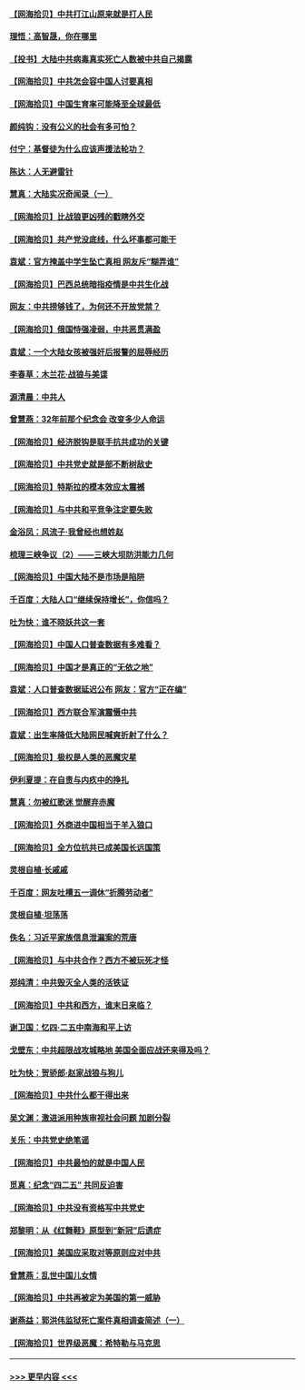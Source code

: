 #### [【网海拾贝】中共打江山原来就是打人民](../pages/nsc993/n12954345.md?t=05181201) 
#### [理悟：高智晟，你在哪里](../pages/nsc993/n12953115.md?t=05181201) 
#### [【投书】大陆中共病毒真实死亡人数被中共自己揭露](../pages/nsc993/n12953050.md?t=05181201) 
#### [【网海拾贝】中共怎会容中国人讨要真相](../pages/nsc993/n12952161.md?t=05181201) 
#### [【网海拾贝】中国生育率可能降至全球最低](../pages/nsc993/n12948793.md?t=05181201) 
#### [颜纯钩：没有公义的社会有多可怕？](../pages/nsc993/n12947626.md?t=05181201) 
#### [付宁：基督徒为什么应该声援法轮功？](../pages/nsc993/n12947233.md?t=05181201) 
#### [陈达：人无避雷针](../pages/nsc993/n12947098.md?t=05181201) 
#### [慧真：大陆实况奇闻录（一）](../pages/nsc993/n12945811.md?t=05181201) 
#### [【网海拾贝】比战狼更凶残的戳瞎外交](../pages/nsc993/n12945717.md?t=05181201) 
#### [【网海拾贝】共产党没底线，什么坏事都可能干](../pages/nsc993/n12942090.md?t=05181201) 
#### [袁斌：官方掩盖中学生坠亡真相 网友斥“糊弄谁”](../pages/nsc993/n12942029.md?t=05181201) 
#### [【网海拾贝】巴西总统暗指疫情是中共生化战](../pages/nsc993/n12938999.md?t=05181201) 
#### [网友：中共捞够钱了，为何还不开放党禁？](../pages/nsc993/n12938952.md?t=05181201) 
#### [【网海拾贝】俄国恃强凌弱，中共恶贯满盈](../pages/nsc993/n12936626.md?t=05181201) 
#### [袁斌：一个大陆女孩被强奸后报警的屈辱经历](../pages/nsc993/n12936547.md?t=05181201) 
#### [李春草：木兰花·战狼与美谍](../pages/nsc993/n12935995.md?t=05181201) 
#### [源清晨：中共人](../pages/nsc993/n12935589.md?t=05181201) 
#### [曾慧燕：32年前那个纪念会 改变多少人命运](../pages/nsc993/n12934233.md?t=05181201) 
#### [【网海拾贝】经济脱钩是联手抗共成功的关键](../pages/nsc993/n12934176.md?t=05181201) 
#### [【网海拾贝】中共党史就是部不断树敌史](../pages/nsc993/n12932844.md?t=05181201) 
#### [【网海拾贝】特斯拉的模本效应太震撼](../pages/nsc993/n12925626.md?t=05181201) 
#### [【网海拾贝】与中共和平竞争注定要失败](../pages/nsc993/n12923326.md?t=05181201) 
#### [金浴凤：风流子‧我曾经也想姓赵](../pages/nsc993/n12920911.md?t=05181201) 
#### [梳理三峡争议（2）——三峡大坝防洪能力几何](../pages/nsc993/n12920173.md?t=05181201) 
#### [【网海拾贝】中国大陆不是市场是陷阱](../pages/nsc993/n12920143.md?t=05181201) 
#### [千百度：大陆人口“继续保持增长”，你信吗？](../pages/nsc993/n12918946.md?t=05181201) 
#### [吐为快：谁不晓妖共这一套](../pages/nsc993/n12918941.md?t=05181201) 
#### [【网海拾贝】中国人口普查数据有多难看？](../pages/nsc993/n12917822.md?t=05181201) 
#### [【网海拾贝】中国才是真正的“无依之地”](../pages/nsc993/n12915845.md?t=05181201) 
#### [袁斌：人口普查数据延迟公布 网友：官方“正在编”](../pages/nsc993/n12915748.md?t=05181201) 
#### [【网海拾贝】西方联合军演震慑中共](../pages/nsc993/n12913466.md?t=05181201) 
#### [袁斌：出生率降低大陆网民喊爽折射了什么？](../pages/nsc993/n12913365.md?t=05181201) 
#### [【网海拾贝】极权是人类的恶魔灾星](../pages/nsc993/n12910697.md?t=05181201) 
#### [伊利夏提：在自责与内疚中的挣扎](../pages/nsc993/n12910493.md?t=05181201) 
#### [慧真：勿被红歌迷 觉醒弃赤魔](../pages/nsc993/n12910485.md?t=05181201) 
#### [【网海拾贝】外商进中国相当于羊入狼口](../pages/nsc993/n12908274.md?t=05181201) 
#### [【网海拾贝】全方位抗共已成美国长远国策](../pages/nsc993/n12906878.md?t=05181201) 
#### [灵根自植‧长戚戚](../pages/nsc993/n12905585.md?t=05181201) 
#### [千百度：网友吐槽五一调休“折腾劳动者”](../pages/nsc993/n12905934.md?t=05181201) 
#### [灵根自植‧坦荡荡](../pages/nsc993/n12905562.md?t=05181201) 
#### [佚名：习近平家族信息泄漏案的荒唐](../pages/nsc993/n12904705.md?t=05181201) 
#### [【网海拾贝】与中共合作？西方不被玩死才怪](../pages/nsc993/n12903873.md?t=05181201) 
#### [郑纯清：中共毁灭全人类的活铁证](../pages/nsc993/n12903785.md?t=05181201) 
#### [【网海拾贝】中共和西方，谁末日来临？](../pages/nsc993/n12903482.md?t=05181201) 
#### [谢卫国：忆四‧二五中南海和平上访](../pages/nsc993/n12902192.md?t=05181201) 
#### [戈壁东：中共超限战攻城略地 美国全面应战还来得及吗？](../pages/nsc993/n12902297.md?t=05181201) 
#### [吐为快：贺骄郎‧赵家战狼与狗儿](../pages/nsc993/n12902280.md?t=05181201) 
#### [【网海拾贝】中共什么都干得出来](../pages/nsc993/n12897500.md?t=05181201) 
#### [吴文渊：激进派用种族审视社会问题 加剧分裂](../pages/nsc993/n12893881.md?t=05181201) 
#### [关乐：中共党史绝笔谣](../pages/nsc993/n12897270.md?t=05181201) 
#### [【网海拾贝】中共最怕的就是中国人民](../pages/nsc993/n12894705.md?t=05181201) 
#### [觅真：纪念“四二五” 共同反迫害](../pages/nsc993/n12894553.md?t=05181201) 
#### [【网海拾贝】中共没有资格写中共党史](../pages/nsc993/n12892231.md?t=05181201) 
#### [郑黎明：从《红舞鞋》原型到“新冠”后遗症](../pages/nsc993/n12890469.md?t=05181201) 
#### [【网海拾贝】美国应采取对等原则应对中共](../pages/nsc993/n12889176.md?t=05181201) 
#### [曾慧燕：乱世中国儿女情](../pages/nsc993/n12887931.md?t=05181201) 
#### [【网海拾贝】中共再被定为美国的第一威胁](../pages/nsc993/n12887580.md?t=05181201) 
#### [谢燕益：郭洪伟监狱死亡案件真相调查简述（一）](../pages/nsc993/n12885648.md?t=05181201) 
#### [【网海拾贝】世界级恶魔：希特勒与马克思](../pages/nsc993/n12884062.md?t=05181201) 

----
#### [ >>> 更早内容 <<< ](../indexes/nsc993-earlier.md)

